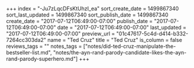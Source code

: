 +++
index = "-Ju7zLqcDFsKtUhzI_ea"
sort_create_date = 1499867340
sort_last_updated = 1499867340
sort_publish_date = 1499867340
create_date = "2017-07-12T06:49:00-07:00"
publish_date = "2017-07-12T06:49:00-07:00"
date = "2017-07-12T06:49:00-07:00"
last_updated = "2017-07-12T06:49:00-07:00"
preview_url = "01c47617-5c4d-d414-b332-7264cc303da2"
name = "Ted Cruz"
title = "Ted Cruz"
is_column = false
reviews_tags = ""
notes_tags = ["notes/did-ted-cruz-manipulate-the-bestseller-list.md", "notes/the-ayn-rand-parody-candidate-likes-the-ayn-rand-parody-superhero.md"]
+++


